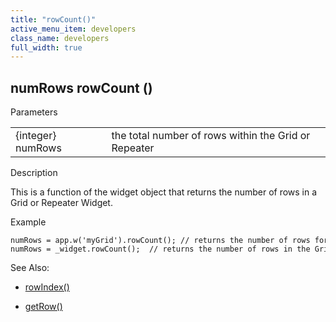 ```yaml
---
title: "rowCount()"
active_menu_item: developers
class_name: developers
full_width: true
---
```



## numRows rowCount ()

Parameters

<table>
<tr>
<td width="169">
{integer} numRows

</td>
<td width="17">
</td>
<td width="694">
the total number of rows within the Grid or Repeater

</td>
</tr>
</table>

Description

This is a function of the widget object that returns the number of rows in a Grid or Repeater Widget.

Example

    numRows = app.w('myGrid').rowCount(); // returns the number of rows for a specified widget name
    numRows = _widget.rowCount();  // returns the number of rows in the Grid or Repeater that fired the event that _widget is running within
   

See Also:

 - [rowIndex()](rowindex)

 - [getRow()](getrow)

